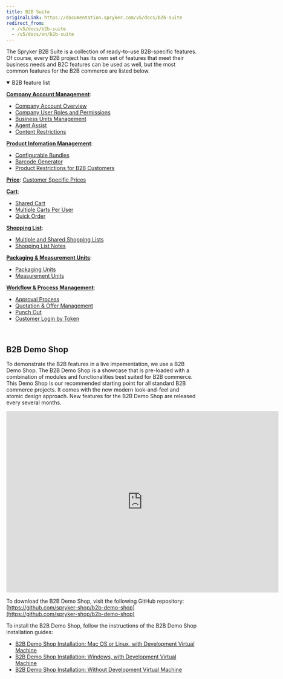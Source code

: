 ```yaml
---
title: B2B Suite
originalLink: https://documentation.spryker.com/v5/docs/b2b-suite
redirect_from:
  - /v5/docs/b2b-suite
  - /v5/docs/en/b2b-suite
---
```


The Spryker B2B Suite is a collection of ready-to-use B2B-specific features. Of course, every B2B project has its own set of features that meet their business needs and B2C features can be used as well, but the most common features for the B2B commerce are listed below.

<details open>
<summary>B2B feature list</summary>

[**Company Account Management**](https://documentation.spryker.com/docs/en/company-account):

* [Company Account Overview](https://documentation.spryker.com/docs/en/company-account-overview)
* [Company User Roles and Permissions](https://documentation.spryker.com/docs/en/company-user-permissions)
* [Business Units Management](https://documentation.spryker.com/docs/en/business-unit-management)
* [Agent Assist](https://documentation.spryker.com/docs/en/agent-assist)
* [Content Restrictions](https://documentation.spryker.com/docs/en/hide-content-from-logged-out-users)

[**Product Infomation Management**](https://documentation.spryker.com/docs/en/product-information-management):

* [Configurable Bundles](https://documentation.spryker.com/docs/en/configurable-bundle)
* [Barcode Generator](https://documentation.spryker.com/docs/en/barcode-generator)
* [Product Restrictions for B2B Customers](https://documentation.spryker.com/docs/en/product-restrictions-from-merchant-to-buyer-201903)

[**Price**](https://documentation.spryker.com/docs/en/price):
[Customer Specific Prices](https://documentation.spryker.com/docs/en/price-per-merchant-relation)

[**Cart**](https://documentation.spryker.com/docs/en/cart):

* [Shared Cart](https://documentation.spryker.com/docs/en/shared-cart)
* [Multiple Carts Per User](https://documentation.spryker.com/docs/en/multiple-cart-per-user)
* [Quick Order](https://documentation.spryker.com/docs/en/quick-order-201903)

[**Shopping List**](https://documentation.spryker.com/docs/en/shopping-list):

* [Multiple and Shared Shopping Lists](https://documentation.spryker.com/docs/en/multiple-shared-shopping-lists)
* [Shopping List Notes](https://documentation.spryker.com/docs/en/shopping-list-notes)

[**Packaging & Measurement Units**](https://documentation.spryker.com/docs/en/packaging-measurement-units):

* [Packaging Units](https://documentation.spryker.com/docs/en/packaging-units-202001)
* [Measurement Units](https://documentation.spryker.com/docs/en/measurement-units)

[**Workflow & Process Management**](https://documentation.spryker.com/docs/en/workflow-process-management):

* [Approval Process](https://documentation.spryker.com/docs/en/approval-process)
* [Quotation & Offer Management](https://documentation.spryker.com/docs/en/quotation-process-rfq-201907)
* [Punch Out](https://documentation.spryker.com/docs/en/punchout-201907)
* [Customer Login by Token](https://documentation.spryker.com/docs/en/customer-login-by-token-201907)
<br>
</details>

## B2B Demo Shop
To demonstrate the B2B features in a live impementation, we use a B2B Demo Shop. The B2B Demo Shop is a showcase that is pre-loaded with a combination of modules and functionalities best suited for B2B commerce. This Demo Shop is our recommended starting point for all standard B2B commerce projects. It comes with the new modern look-and-feel and atomic design approach. New features for the B2B Demo Shop are released every several months.

<iframe src="https://fast.wistia.net/embed/iframe/i3k6hkfq35" title="B2B Demo Shop Overview" allowtransparency="true" frameborder="0" scrolling="no" class="wistia_embed" name="wistia_embed" allowfullscreen="0" mozallowfullscreen="0" webkitallowfullscreen="0" oallowfullscreen="0" msallowfullscreen="0" width="720" height="480"></iframe>

To download the B2B Demo Shop, visit the following GitHub repository: [https://github.com/spryker-shop/b2b-demo-shop](https://github.com/spryker-shop/b2b-demo-shop)

To install the B2B Demo Shop, follow the instructions of the B2B Demo Shop installation guides:

* [B2B Demo Shop Installation: Mac OS or Linux, with Development Virtual Machine](https://documentation.spryker.com/docs/en/installation-guide-b2b)
* [B2B Demo Shop Installation: Windows, with Development Virtual Machine](https://documentation.spryker.com/docs/en/b2b-demo-shop-installation-windows-with-development-virtual-machine)
* [B2B Demo Shop Installation: Without Development Virtual Machine](https://documentation.spryker.com/docs/en/b2b-demo-shop-installation-without-development-virtual-machine)
